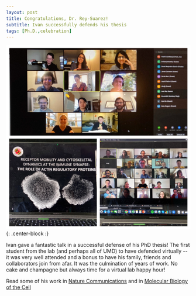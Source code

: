 ```yaml
---
layout: post
title: Congratulations, Dr. Rey-Suarez!
subtitle: Ivan successfully defends his thesis
tags: [Ph.D.,celebration]
---
```


![David_defense](/img/posts/Ivan_defense.JPG){: .center-block :}

Ivan gave a fantastic talk in a successful defense of his PhD thesis! The first student from the
lab (and perhaps all of UMD) to have defended virtually -- it was very well attended
and a bonus to have his family, friends and collaborators join from afar. It was the culmination of years of work.
No cake and champagne but always time for a virtual lab happy hour!

Read some of his work in [Nature Communications](https://www.nature.com/articles/s41467-020-14335-8)
and in [Molecular Biology of the Cell]()
